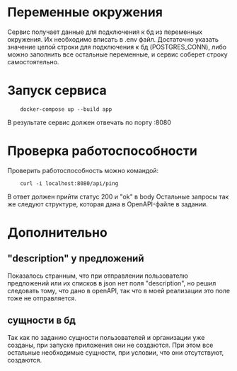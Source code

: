 # Переменные окружения
Сервис получает данные для подключения к бд из переменных окружения. Их необходимо вписать в .env файл. Достаточно указать значение целой строки для подключения к бд (POSTGRES_CONN), 
либо можно заполнить все остальные переменные, и сервис соберет строку самостоятельно.
# Запуск сервиса 
```
    docker-compose up --build app
```
В результате сервис должен отвечать по порту :8080
# Проверка работоспособности
Проверить работоспособность можно командой:
```
    curl -i localhost:8080/api/ping
```
В ответ должен прийти статус 200 и "ok" в body
Остальные запросы так же следуют структуре, которая дана в OpenAPI-файле в задании.
# Дополнительно
## "description" у предложений
Показалось странным, что при отправлении пользователю предложений или их списков в json нет поля "description", но решил следовать тому, что дано в openAPI, так что в моей реализации это поле тоже не отправляется.
## сущности в бд
Так как по заданию сущности пользователей и организации уже созданы, при запуске приложения они не создаются. При этом все остальные необходимые сущности, при условии, что они отсутствуют, создаются.
